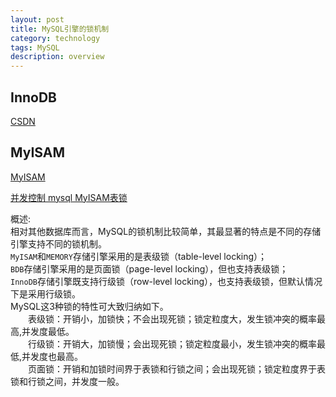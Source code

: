 ```yaml
---
layout: post
title: MySQL引擎的锁机制
category: technology
tags: MySQL
description: overview
---
```


## InnoDB

[CSDN](https://blog.csdn.net/yuanrxdu/article/details/41170381)

## MyISAM

[MyISAM](https://www.2cto.com/database/201508/429974.html)

[并发控制 mysql MyISAM表锁](https://www.cnblogs.com/qq78292959/archive/2013/01/30/2883109.html)

概述:<br>
相对其他数据库而言，MySQL的锁机制比较简单，其最显著的特点是不同的存储引擎支持不同的锁机制。<br>
``MyISAM``和``MEMORY``存储引擎采用的是表级锁（table-level locking）；<br>
``BDB``存储引擎采用的是页面锁（page-level locking），但也支持表级锁；<br>
``InnoDB``存储引擎既支持行级锁（row-level locking），也支持表级锁，但默认情况下是采用行级锁。<br>
MySQL这3种锁的特性可大致归纳如下。<br>
&emsp;&emsp;表级锁：开销小，加锁快；不会出现死锁；锁定粒度大，发生锁冲突的概率最高,并发度最低。  
&emsp;&emsp;行级锁：开销大，加锁慢；会出现死锁；锁定粒度最小，发生锁冲突的概率最低,并发度也最高。  
&emsp;&emsp;页面锁：开销和加锁时间界于表锁和行锁之间；会出现死锁；锁定粒度界于表锁和行锁之间，并发度一般。  